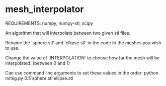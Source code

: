 # mesh_interpolator

REQUIREMENTS: numpy, numpy-stl, scipy

An algorithm that will interpolate between two given stl files.

Rename the 'sphere.stl' and 'ellipse.stl' in the code to the meshes you wish to use.

Change the value of 'INTERPOLATION' to choose how far the mesh will be interpolated. (between 0 and 1)

Can use command line arguments to set these values in the order:
  python mmig.py 0.5 sphere.stl ellipse.stl
